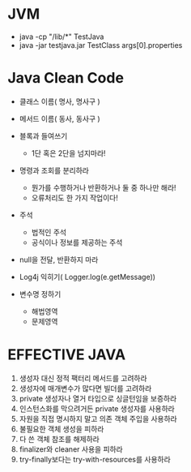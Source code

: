 
# JVM

 - java -cp "/lib/*" TestJava
 - java -jar testjava.jar TestClass args[0].properties
  
   
   
 # Java Clean Code
 
- 클래스 이름( 명사, 명사구 )

- 메서드 이름( 동사, 동사구 )

- 블록과 들여쓰기
  - 1단 혹은 2단을 넘지마라!

- 명령과 조회를 분리하라
  - 뭔가를 수행하거나 반환하거나 둘 중 하나만 해라!
  - 오류처리도 한 가지 작업이다!

- 주석
  - 법적인 주석
  - 공식이나 정보를 제공하는 주석

- null을 전달, 반환하지 마라
 
- Log4j 익히기( Logger.log(e.getMessage))
- 변수명 정하기
  - 해법영역
  - 문제영역
  
  
   
# EFFECTIVE JAVA
 1. 생성자 대신 정적 팩터리 메서드를 고려하라
 2. 생성자에 매개변수가 많다면 빌더를 고려하라
 3. private 생성자나 열거 타입으로 싱글턴임을 보증하라
 4. 인스턴스화를 막으려거든 private 생성자를 사용하라
 5. 자원을 직접 명시하지 말고 의존 객체 주입을 사용하라
 6. 불필요한 객체 생성을 피하라
 7. 다 쓴 객체 참조를 해제하라
 8. finalizer와 cleaner 사용을 피하라
 9. try-finally보다는 try-with-resources를 사용하라
 
   
